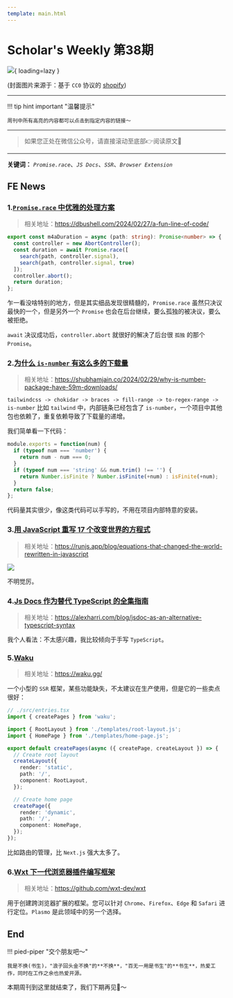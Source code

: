 ```yaml
---
template: main.html
---
```


# Scholar's Weekly 第38期

![](https://bigdreamerblog.oss-cn-beijing.aliyuncs.com/nextBlog/3QlTKm.png?x-oss-process=image/auto-orient,1/interlace,1/quality,q_90/format,webp){ loading=lazy }


(封面图片来源于：基于 `CC0` 协议的 [shopify](https://www.shopify.com/stock-photos/photos/thin-plant-stems-in-sun?c=background))

------

!!! tip hint important "温馨提示"

    周刊中所有高亮的内容都可以点击到指定内容的链接～

---
> 如果您正处在微信公众号，请直接滚动至底部👉阅读原文🫶

---

**关键词：** *`Promise.race`*、*`JS Docs`*、*`SSR`*、*`Browser Extension`*

## FE News

### 1.[`Promise.race` 中优雅的处理方案](https://dbushell.com/2024/02/27/a-fun-line-of-code/)
> 相关地址：https://dbushell.com/2024/02/27/a-fun-line-of-code/

```typescript
export const m4aDuration = async (path: string): Promise<number> => {
  const controller = new AbortController();
  const duration = await Promise.race([
    search(path, controller.signal),
    search(path, controller.signal, true)
  ]);
  controller.abort();
  return duration;
};
```

乍一看没啥特别的地方，但是其实细品发现很精髓的，`Promise.race` 虽然只决议最快的一个，但是另外一个 `Promise` 也会在后台继续，要么孤独的被决议，要么被拒绝。

`await` 决议成功后，`controller.abort` 就很好的解决了后台很 `孤独` 的那个 `Promise`。

### 2.[为什么 `is-number` 有这么多的下载量](https://shubhamjain.co/2024/02/29/why-is-number-package-have-59m-downloads/)
>相关地址：https://shubhamjain.co/2024/02/29/why-is-number-package-have-59m-downloads/

`tailwindcss -> chokidar -> braces -> fill-range -> to-regex-range -> is-number` 比如 `tailwind` 中，内部链条已经包含了 `is-number`，一个项目中其他包也依赖了，重复依赖导致了下载量的递增。

我们简单看一下代码：

```typescript
module.exports = function(num) {
  if (typeof num === 'number') {
    return num - num === 0;
  }
  if (typeof num === 'string' && num.trim() !== '') {
    return Number.isFinite ? Number.isFinite(+num) : isFinite(+num);
  }
  return false;
};
```

代码量其实很少，像这类代码可以手写的，不用在项目内部特意的安装。

### 3.[用 JavaScript 重写 17 个改变世界的方程式](https://runjs.app/blog/equations-that-changed-the-world-rewritten-in-javascript)
>相关地址：https://runjs.app/blog/equations-that-changed-the-world-rewritten-in-javascript

![](https://bigdreamerblog.oss-cn-beijing.aliyuncs.com/nextBlog/Y6XHvP.png)

不明觉厉。

### 4.[Js Docs 作为替代 TypeScript 的全集指南](https://alexharri.com/blog/jsdoc-as-an-alternative-typescript-syntax)
> 相关地址：https://alexharri.com/blog/jsdoc-as-an-alternative-typescript-syntax

我个人看法：不太感兴趣，我比较倾向于手写 `TypeScript`。

### 5.[Waku](https://waku.gg/)
> 相关地址：https://waku.gg/

一个小型的 `SSR` 框架，某些功能缺失，不太建议在生产使用，但是它的一些卖点很好：

```typescript
// ./src/entries.tsx
import { createPages } from 'waku';

import { RootLayout } from './templates/root-layout.js';
import { HomePage } from './templates/home-page.js';

export default createPages(async ({ createPage, createLayout }) => {
  // Create root layout
  createLayout({
    render: 'static',
    path: '/',
    component: RootLayout,
  });

  // Create home page
  createPage({
    render: 'dynamic',
    path: '/',
    component: HomePage,
  });
});
```

比如路由的管理，比 `Next.js` 强大太多了。

### 6.[Wxt 下一代浏览器插件编写框架](https://github.com/wxt-dev/wxt)
> 相关地址：https://github.com/wxt-dev/wxt

用于创建跨浏览器扩展的框架。您可以针对 `Chrome`、`Firefox`、`Edge` 和 `Safari` 进行定位。`Plasmo` 是此领域中的另一个选择。


## End

!!! pied-piper "交个朋友吧～"

    我是不换(书生)，"浪子回头金不换"的**不换**，"百无一用是书生"的**书生**，热爱工作，同时在工作之余也热爱开源。

本期周刊到这里就结束了，我们下期再见👋～
